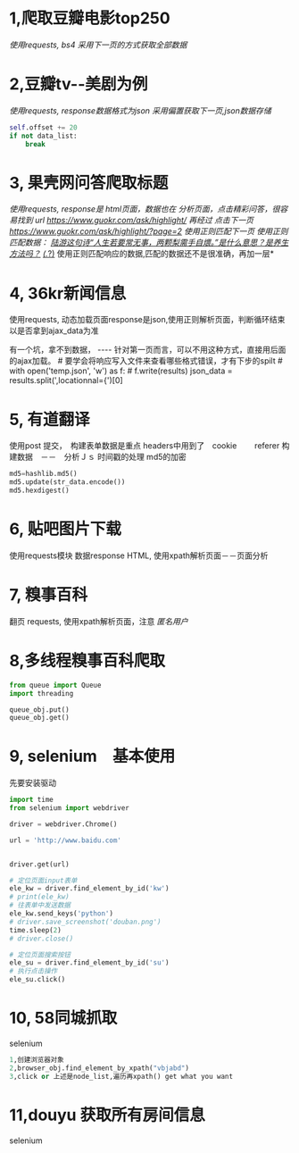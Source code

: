 # 1,爬取豆瓣电影top250
*使用requests, bs4
采用下一页的方式获取全部数据*


# 2,豆瓣tv--美剧为例
*使用requests, response数据格式为json
采用偏置获取下一页,json数据存储*

```python
self.offset += 20
if not data_list:
    break
```

# 3, 果壳网问答爬取标题
*使用requests, response是 html页面，数据也在
分析页面，点击精彩问答，很容易找到 url  https://www.guokr.com/ask/highlight/
再经过 点击下一页  https://www.guokr.com/ask/highlight/?page=2
使用正则匹配下一页
使用正则匹配数据：
<a target="_blank" href="https://www.guokr.com/question/652960/">陆游这句诗“人生若要常无事，两颗梨需手自煨。”是什么意思？是养生方法吗？</a>
<a target="_blank" href="(.*?)">(.*?)</a> 使用正则匹配响应的数据,匹配的数据还不是很准确，再加一层<h>*

# 4, 36kr新闻信息
使用requests, 动态加载页面response是json,使用正则解析页面，判断循环结束以是否拿到ajax_data为准

有一个坑，拿不到数据， ---- 针对第一页而言，可以不用这种方式，直接用后面的ajax加载。
        # 要学会将响应写入文件来查看哪些格式错误，才有下步的spilt
        # with open('temp.json', 'w') as f:
        #     f.write(results)
        json_data = results.split(',locationnal={')[0]


# 5, 有道翻译

使用post 提交，　构建表单数据是重点
headers中用到了　cookie 　　referer
构建数据　－－　分析Ｊｓ
时间戳的处理
md5的加密
```python
md5=hashlib.md5()
md5.update(str_data.encode())
md5.hexdigest()
```

# 6, 贴吧图片下载
使用requests模块
数据response   HTML, 使用xpath解析页面－－页面分析


# 7, 糗事百科
翻页
requests, 使用xpath解析页面，注意 *匿名用户*

# 8,多线程糗事百科爬取
```python
from queue import Queue
import threading

queue_obj.put()
queue_obj.get()


```
# 9, selenium　基本使用
先要安装驱动
```python
import time
from selenium import webdriver

driver = webdriver.Chrome()

url = 'http://www.baidu.com'


driver.get(url)

# 定位页面input表单
ele_kw = driver.find_element_by_id('kw')
# print(ele_kw)
# 往表单中发送数据
ele_kw.send_keys('python')
# driver.save_screenshot('douban.png')
time.sleep(2)
# driver.close()

# 定位页面搜索按钮
ele_su = driver.find_element_by_id('su')
# 执行点击操作
ele_su.click()


```

# 10, 58同城抓取
selenium  

```python
1,创建浏览器对象
2,browser_obj.find_element_by_xpath("vbjabd")
3,click or 上述是node_list,遍历再xpath() get what you want

```


# 11,douyu  获取所有房间信息
selenium
